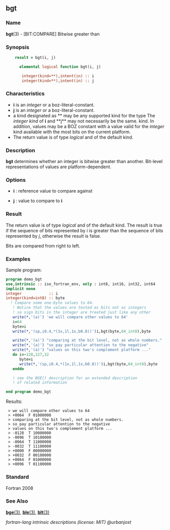 ## bgt

### **Name**

**bgt**(3) - \[BIT:COMPARE\] Bitwise greater than

### **Synopsis**

```fortran
    result = bgt(i, j)
```

```fortran
      elemental logical function bgt(i, j)

       integer(kind=**),intent(in) :: i
       integer(kind=**),intent(in) :: j
```

### **Characteristics**

- **i** is an _integer_ or a boz-literal-constant.
- **j** is an _integer_ or a boz-literal-constant.
- a kind designated as ** may be any supported kind for the type
  The _integer_ _kind_ of **i** and **j\*\* may not necessarily be the same.
  kind. In addition, values may be a BOZ constant with a value valid
  for the _integer_ kind available with the most bits on the current
  platform.
- The return value is of type _logical_ and of the default kind.

### **Description**

**bgt** determines whether an integer is bitwise greater than another.
Bit-level representations of values are platform-dependent.

### **Options**

- **i**
  : reference value to compare against

- **j**
  : value to compare to **i**

### **Result**

The return value is of type _logical_ and of the default kind. The
result is true if the sequence of bits represented by _i_ is greater
than the sequence of bits represented by _j_, otherwise the result
is false.

Bits are compared from right to left.

### **Examples**

Sample program:

```fortran
program demo_bgt
use,intrinsic :: iso_fortran_env, only : int8, int16, int32, int64
implicit none
integer            :: i
integer(kind=int8) :: byte
  ! Compare some one-byte values to 64.
   ! Notice that the values are tested as bits not as integers
   ! so sign bits in the integer are treated just like any other
   write(*,'(a)') 'we will compare other values to 64'
   i=64
   byte=i
   write(*,'(sp,i0.4,*(1x,1l,1x,b0.8))')i,bgt(byte,64_int8),byte

   write(*,'(a)') "comparing at the bit level, not as whole numbers."
   write(*,'(a)') "so pay particular attention to the negative"
   write(*,'(a)') "values on this two's complement platform ..."
   do i=-128,127,32
      byte=i
      write(*,'(sp,i0.4,*(1x,1l,1x,b0.8))')i,bgt(byte,64_int8),byte
   enddo

   ! see the BGE() description for an extended description
   ! of related information

end program demo_bgt
```

Results:

```text
 > we will compare other values to 64
 > +0064  F 01000000
 > comparing at the bit level, not as whole numbers.
 > so pay particular attention to the negative
 > values on this two's complement platform ...
 > -0128  T 10000000
 > -0096  T 10100000
 > -0064  T 11000000
 > -0032  T 11100000
 > +0000  F 00000000
 > +0032  F 00100000
 > +0064  F 01000000
 > +0096  T 01100000
```

### **Standard**

Fortran 2008

### **See Also**

[**bge**(3)](#bge),
[**ble**(3)](#ble),
[**blt**(3)](#blt)

_fortran-lang intrinsic descriptions (license: MIT) \@urbanjost_
